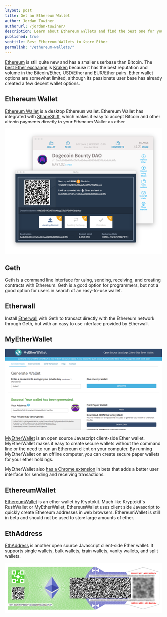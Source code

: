 ```yaml
---
layout: post
title: Get an Ethereum Wallet
author: Jordan Tuwiner
authorurl: /jordan-tuwiner/
description: Learn about Ethereum wallets and find the best one for you.  
published: true
seotitle: Best Ethereum Wallets to Store Ether
permalink: "/ethereum-wallets/"
---
```


[Ethereum](/what-is-ethereum/) is still quite new and has a smaller userbase than Bitcoin. The [best Ether exchange](/how-to-buy-ether/) is [Kraken](https://www.kraken.com) because it has the best reputation and volume in the Bitcoin/Ether, USD/Ether and EUR/Ether pairs. Ether wallet options are somewhat limited, although its passionate user base has already created a few decent wallet options. 

## Ethereum Wallet

[Ethereum Wallet](https://github.com/ethereum/mist) is a desktop Ethereum wallet. Ethereum Wallet has integrated with [ShapeShift](https://shapeshift.io/), which makes it easy to accept Bitcoin and other altcoin payments directly to your Ethereum Wallet as ether. 

![best ethereum wallet](/images/ethereum/ewss.png)

## Geth

Geth is a command line interface for using, sending, receiving, and creating contracts with Ethereum. Geth is a good option for programmers, but not a good option for users in search of an easy-to-use wallet. 

## Etherwall

Install [Etherwall](http://www.etherwall.com/) with Geth to transact directly with the Ethereum network through Geth, but with an easy to use interface provided by Etherwall. 

## MyEtherWallet

![myetherwallet](/images/ethereum/myetherwallet.png)

[MyEtherWallet](https://www.myetherwallet.com/) is an open source Javascript client-side Ether wallet. MyEtherWallet makes it easy to create secure wallets without the command line or the need to run an Ethereum client on your computer. By running MyEtherWallet on an offline computer, you can create secure paper wallets for your ether holdings. 

MyEtherWallet also [has a Chrome extension](https://chrome.google.com/webstore/detail/myetherwallet-cx/nlbmnnijcnlegkjjpcfjclmcfggfefdm/) in beta that adds a better user interface for sending and receiving transactions. 

## EthereumWallet

[EthereumWallet](https://ethereumwallet.com/) is an ether wallet by Kryptokit. Much like Kryptokit's RushWallet or MyEtherWallet, EthereumWallet uses client side Javascript to quickly create Ethereum addresses in web browsers. EthereumWallet is still in beta and should not be used to store large amounts of ether. 

## EthAddress

[EthAddress](https://ryepdx.github.io/ethaddress.org/) is another open source Javascript client-side Ether wallet. It supports single wallets, bulk wallets, brain wallets, vanity wallets, and split wallets. 

![myetherwallet](/images/ethereum/eadd.png)